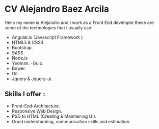 # CV Alejandro Baez Arcila

Hello my name is Alejandro and i work as a Front End developer these are some of the technologies that i usually use:

- AngularJs (Javascript Framework ).
- HTML5 & CSS3.
- Bootstrap.
- SASS.
- NodeJs
- Yeoman. -Gulp.
- Bower.
- Git.
- Jquery & Jquery-ui.

 ## Skills I offer :

- Front-End-Architecture.
- Responsive Web Design.
- PSD to HTML (Creating & Maintaining UI).
- Good understanding, communication skills and estimation.
